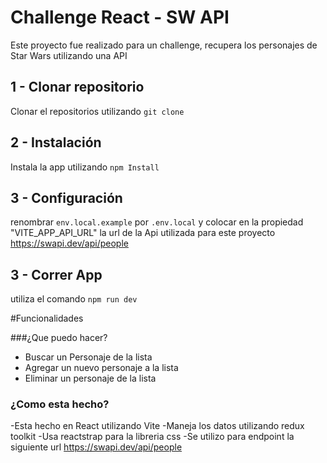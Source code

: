 # Challenge React - SW API

Este proyecto fue realizado para un challenge, recupera los personajes de Star Wars utilizando una API

## 1 - Clonar repositorio

Clonar el repositorios utilizando `git clone`

## 2 - Instalación

Instala la app utilizando `npm Install`

## 3 - Configuración

renombrar `env.local.example` por `.env.local` y colocar en la propiedad "VITE_APP_API_URL" la url de la Api utilizada para este proyecto
[https://swapi.dev/api/people ](https://swapi.dev/api/people "https://swapi.dev/api/people  ")

## 3 - Correr App

utiliza el comando `npm run dev`

#Funcionalidades

###¿Que puedo hacer?

- Buscar un Personaje de la lista
- Agregar un nuevo personaje a la lista
- Eliminar un personaje de la lista

### ¿Como esta hecho?

-Esta hecho en React utilizando Vite
-Maneja los datos utilizando redux toolkit
-Usa reactstrap para la libreria css
-Se utilizo para endpoint la siguiente url [https://swapi.dev/api/people ](https://swapi.dev/api/people "https://swapi.dev/api/people  ")
